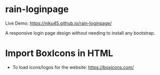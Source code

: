 # rain-loginpage

Live Demo:
https://niku45.github.io/rain-loginpage/


A responsive login page design without needing to install any bootstrap. 

# Import BoxIcons in HTML
- To load icons/logos for the website: https://boxicons.com/
<link href='https://unpkg.com/boxicons@2.1.4/css/boxicons.min.css' rel='stylesheet'>
